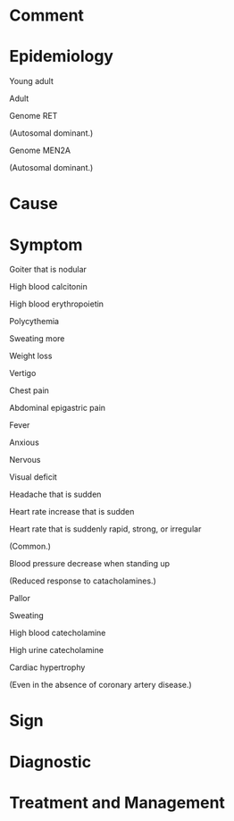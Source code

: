 # Comment

# Epidemiology

Young adult

Adult

Genome RET

(Autosomal dominant.)

Genome MEN2A

(Autosomal dominant.)

# Cause

# Symptom

Goiter that is nodular

High blood calcitonin

High blood erythropoietin

Polycythemia

Sweating more

Weight loss

Vertigo

Chest pain

Abdominal epigastric pain

Fever

Anxious

Nervous

Visual deficit

Headache that is sudden

Heart rate increase that is sudden

Heart rate that is suddenly rapid, strong, or irregular

(Common.)

Blood pressure decrease when standing up

(Reduced response to catacholamines.)

Pallor

Sweating

High blood catecholamine

High urine catecholamine

Cardiac hypertrophy

(Even in the absence of coronary artery disease.)

# Sign

# Diagnostic

# Treatment and Management
